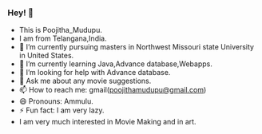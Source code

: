 ### Hey! 👋
- This is Poojitha_Mudupu.
- I am from Telangana,India.
- 🔭 I’m currently pursuing masters in Northwest Missouri state University in United States.
- 🌱 I’m currently learning Java,Advance database,Webapps.
- 🤔 I’m looking for help with Advance database.
- 💬 Ask me about any movie suggestions.
- 📫 How to reach me: gmail(poojithamudupu@gmail.com)
- 😄 Pronouns: Ammulu.
- ⚡ Fun fact: I am very lazy.
- I am very much interested in Movie Making and in art.

